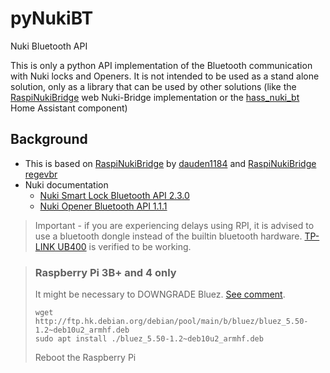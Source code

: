# pyNukiBT
Nuki Bluetooth API

This is only a python API implementation of the Bluetooth communication with Nuki locks and Openers.
It is not intended to be used as a stand alone solution, only as a library that can be used by other solutions (like the [RaspiNukiBridge](https://github.com/ronengr/RaspiNukiBridge) web Nuki-Bridge implementation or the [hass_nuki_bt](https://github.com/ronengr/hass_nuki_bt) Home Assistant component)

## Background
- This is based on [RaspiNukiBridge](https://github.com/dauden1184/RaspiNukiBridge) by [dauden1184](https://github.com/dauden1184/) and [RaspiNukiBridge](https://github.com/regevbr/RaspiNukiBridge) [regevbr](https://github.com/regevbr)
- Nuki documentation
  - [Nuki Smart Lock Bluetooth API 2.3.0](https://developer.nuki.io/uploads/short-url/1qEVXUUpo4xkPvTchbyKbdJLuOV.pdf)
  - [Nuki Opener Bluetooth API 1.1.1](https://developer.nuki.io/uploads/short-url/cVBcHothDOXk16CcI0LwqYTgCy1.pdf)

> Important - if you are experiencing delays using RPI, it is advised to use a bluetooth dongle instead of the builtin bluetooth hardware.
> [TP-LINK UB400](https://www.tp-link.com/us/home-networking/usb-adapter/ub400/) is verified to be working.

> ### Raspberry Pi 3B+ and 4 only
>
> It might be necessary to DOWNGRADE Bluez. [See comment](https://github.com/dauden1184/RaspiNukiBridge/issues/1#issuecomment-1103969957).
>
> ```
> wget http://ftp.hk.debian.org/debian/pool/main/b/bluez/bluez_5.50-1.2~deb10u2_armhf.deb
> sudo apt install ./bluez_5.50-1.2~deb10u2_armhf.deb
> ```
>
> Reboot the Raspberry Pi
